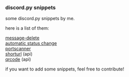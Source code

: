 ### discord.py snippets

some discord.py snippets by me.

here is a list of them:

[message-delete](https://github.com/copy-and-execute/dpy-snippets/blob/main/messages-delete.py)
<br>[automatic status change](https://github.com/copy-and-execute/dpy-snippets/blob/main/change-status.py)
<br>[portscanner](https://github.com/copy-and-execute/dpy-snippets/blob/main/portscanner.py)
<br>[shorturl](https://github.com/copy-and-execute/dpy-snippets/blob/main/shorturl.py) (api)
<br>[qrcode](https://github.com/copy-and-execute/dpy-snippets/blob/main/qrcode.py) (api)

if you want to add some snippets, feel free to contribute!
